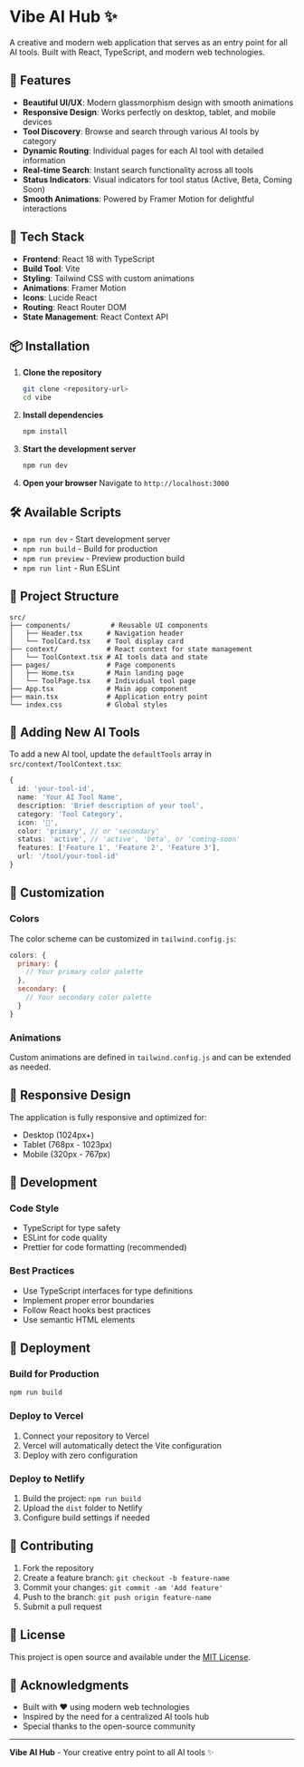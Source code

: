 # Vibe AI Hub ✨

A creative and modern web application that serves as an entry point for all AI tools. Built with React, TypeScript, and modern web technologies.

## 🌟 Features

- **Beautiful UI/UX**: Modern glassmorphism design with smooth animations
- **Responsive Design**: Works perfectly on desktop, tablet, and mobile devices
- **Tool Discovery**: Browse and search through various AI tools by category
- **Dynamic Routing**: Individual pages for each AI tool with detailed information
- **Real-time Search**: Instant search functionality across all tools
- **Status Indicators**: Visual indicators for tool status (Active, Beta, Coming Soon)
- **Smooth Animations**: Powered by Framer Motion for delightful interactions

## 🚀 Tech Stack

- **Frontend**: React 18 with TypeScript
- **Build Tool**: Vite
- **Styling**: Tailwind CSS with custom animations
- **Animations**: Framer Motion
- **Icons**: Lucide React
- **Routing**: React Router DOM
- **State Management**: React Context API

## 📦 Installation

1. **Clone the repository**
   ```bash
   git clone <repository-url>
   cd vibe
   ```

2. **Install dependencies**
   ```bash
   npm install
   ```

3. **Start the development server**
   ```bash
   npm run dev
   ```

4. **Open your browser**
   Navigate to `http://localhost:3000`

## 🛠️ Available Scripts

- `npm run dev` - Start development server
- `npm run build` - Build for production
- `npm run preview` - Preview production build
- `npm run lint` - Run ESLint

## 🎨 Project Structure

```
src/
├── components/          # Reusable UI components
│   ├── Header.tsx      # Navigation header
│   └── ToolCard.tsx    # Tool display card
├── context/            # React context for state management
│   └── ToolContext.tsx # AI tools data and state
├── pages/              # Page components
│   ├── Home.tsx        # Main landing page
│   └── ToolPage.tsx    # Individual tool page
├── App.tsx             # Main app component
├── main.tsx            # Application entry point
└── index.css           # Global styles
```

## 🎯 Adding New AI Tools

To add a new AI tool, update the `defaultTools` array in `src/context/ToolContext.tsx`:

```typescript
{
  id: 'your-tool-id',
  name: 'Your AI Tool Name',
  description: 'Brief description of your tool',
  category: 'Tool Category',
  icon: '🎯',
  color: 'primary', // or 'secondary'
  status: 'active', // 'active', 'beta', or 'coming-soon'
  features: ['Feature 1', 'Feature 2', 'Feature 3'],
  url: '/tool/your-tool-id'
}
```

## 🎨 Customization

### Colors
The color scheme can be customized in `tailwind.config.js`:

```javascript
colors: {
  primary: {
    // Your primary color palette
  },
  secondary: {
    // Your secondary color palette
  }
}
```

### Animations
Custom animations are defined in `tailwind.config.js` and can be extended as needed.

## 📱 Responsive Design

The application is fully responsive and optimized for:
- Desktop (1024px+)
- Tablet (768px - 1023px)
- Mobile (320px - 767px)

## 🔧 Development

### Code Style
- TypeScript for type safety
- ESLint for code quality
- Prettier for code formatting (recommended)

### Best Practices
- Use TypeScript interfaces for type definitions
- Implement proper error boundaries
- Follow React hooks best practices
- Use semantic HTML elements

## 🚀 Deployment

### Build for Production
```bash
npm run build
```

### Deploy to Vercel
1. Connect your repository to Vercel
2. Vercel will automatically detect the Vite configuration
3. Deploy with zero configuration

### Deploy to Netlify
1. Build the project: `npm run build`
2. Upload the `dist` folder to Netlify
3. Configure build settings if needed

## 🤝 Contributing

1. Fork the repository
2. Create a feature branch: `git checkout -b feature-name`
3. Commit your changes: `git commit -am 'Add feature'`
4. Push to the branch: `git push origin feature-name`
5. Submit a pull request

## 📄 License

This project is open source and available under the [MIT License](LICENSE).

## 🙏 Acknowledgments

- Built with ❤️ using modern web technologies
- Inspired by the need for a centralized AI tools hub
- Special thanks to the open-source community

---

**Vibe AI Hub** - Your creative entry point to all AI tools ✨
